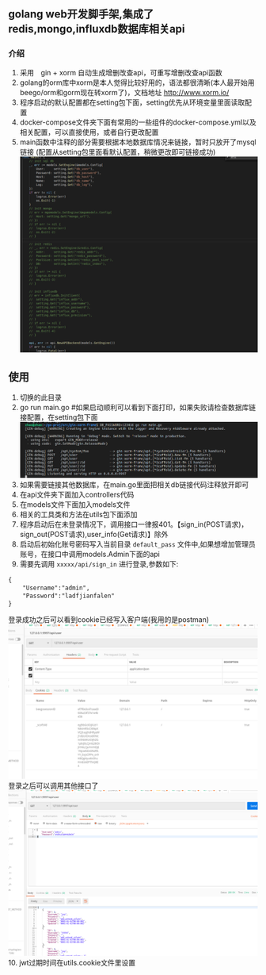 ## golang web开发脚手架,集成了redis,mongo,influxdb数据库相关api

### 介绍
1. 采用　gin + xorm 自动生成增删改查api，可重写增删改查api函数　
2. golang的orm库中xorm是本人觉得比较好用的，语法都很清晰(本人最开始用beego/orm和gorm现在转xorm了)，文档地址 http://www.xorm.io/
3. 程序启动的默认配置都在setting包下面，setting优先从环境变量里面读取配置
4. docker-compose文件夹下面有常用的一些组件的docker-compose.yml以及相关配置，可以直接使用，或者自行更改配置
5. main函数中注释的部分需要根据本地数据库情况来链接，暂时只放开了mysql链接 (配置从setting包里面看默认配置，稍微更改即可链接成功)
![avatar](./img/note-code.png)

## 使用
1. 切换的此目录
2. go run main.go  #如果启动顺利可以看到下面打印，如果失败请检查数据库链接配置，在setting包下面
![avatar](./img/run-state.png)
3. 如果需要链接其他数据库，在main.go里面把相关db链接代码注释放开即可
4. 在api文件夹下面加入controllers代码 
5. 在models文件下面加入models文件
6. 相关的工具类和方法在utils包下面添加
7. 程序启动后在未登录情况下，调用接口一律报401。【sign_in(POST请求)，sign_out(POST请求),user_info(Get请求)】除外
8. 启动后初始化账号密码写入当前目录 `default_pass` 文件中,如果想增加管理员账号，在接口中调用models.Admin下面的api
9. 需要先调用 `xxxxx/api/sign_in` 进行登录,参数如下:
```
{
	"Username":"admin",
	"Password":"ladfjianfalen"
}
```
登录成功之后可以看到cookie已经写入客户端(我用的是postman)
![avatar](./img/postman2.png)
登录之后可以调用其他接口了
![avatar](./img/postman1.png)
10. jwt过期时间在utils.cookie文件里设置 
